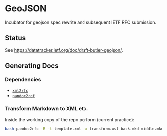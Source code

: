 # GeoJSON

Incubator for geojson spec rewrite and subsequent IETF RFC submission.

## Status

See https://datatracker.ietf.org/doc/draft-butler-geojson/.

## Generating Docs

### Dependencies

 * [`xml2rfc`](https://pypi.python.org/pypi/xml2rfc/)
 * [`pandoc2rcf`](https://raw.github.com/miekg/pandoc2rfc/master/pandoc2rfc)

### Transform Markdown to XML etc.

Inside the working copy of the repo perform (current practice):

```bash
bash pandoc2rfc -R -t template.xml -x transform.xsl back.mkd middle.mkd && mv draft.txt draft-unpaginated.txt && for i in H N T X; do bash pandoc2rfc -$i -t template.xml -x transform.xsl back.mkd middle.mkd; done
```
